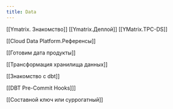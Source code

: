 ```yaml
---
title: Data
---
```

[[Ymatrix. Знакомство]]
[[Ymatrix.Деплой]]
[[YMatrix.TPC-DS]]

[[Cloud Data Platform.Референсы]]

[[Готовим дата продукты]]

[[Трансформация хранилища данных]]

[[Знакомство с dbt]]

[[DBT Pre-Commit Hooks]]]

[[Составной ключ или суррогатный]]









